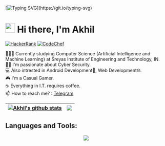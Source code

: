 <!--
**akhil838/akhil838** is a ✨ _special_ ✨ repository because its `README.md` (this file) appears on your GitHub profile.

Here are some ideas to get you started:

- 🔭 I’m currently working on ...
- 🌱 I’m currently learning ...
- 👯 I’m looking to collaborate on ...
- 🤔 I’m looking for help with ...
- 💬 Ask me about ...
- 📫 How to reach me: ...
- 😄 Pronouns: ...
- ⚡ Fun fact: ...
-->

[![Typing SVG](https://readme-typing-svg.herokuapp.com?font=Courier+new&color=%23808080&size=40&width=800&duration=6969&lines=Welcome+to+my+profile!)](https://git.io/typing-svg)
# <img src="https://github.com/akhil838/akhil838/assets/64255484/a3e5f649-2be6-4d35-9572-37d2739d442a" width="30px"> Hi there, I'm Akhil

[![HackerRank](https://img.shields.io/badge/HackerRank-grey?style=for-the-badge&logo=hackerrank&labelColor=black&link=https://www.hackerrank.com/akhil838)](https://www.hackerrank.com/akhil838?hr_r=1)
[![CodeChef](https://img.shields.io/badge/codechef-black?style=for-the-badge&logo=codechef&labelColor=brown&link=https://www.codechef.com/users/akhil838)](https://www.codechef.com/users/akhil838)

:school:👨‍🎓 Currently studying Computer Science (Artificial Intelligence and Machine Learning) at Sreyas Institute of Engineering and Technology, IN.</br>
👨‍💻 I'm passionate about Cyber Security.</br>
💻 Also intrested in Android Development📱, Web Development🌐.</br>
:video_game: I'm a Casual Gamer.</br>
☕ Everything in I.T. requires coffee.</br>
:mailbox: How to reach me? : <a href="https://telegram.me/akhil838">Telegram</a>

| <a href="https://github.com/anuraghazra/github-readme-stats"><img align="center" src="https://github-readme-stats.vercel.app/api?username=akhil838&theme=github_dark&hide=contribs,issues&show_icons=true&hide_border=true" alt="Akhil's github stats" /></a> | <a href="https://github.com/anuraghazra/github-readme-stats"><img align="center" src="https://github-readme-stats.vercel.app/api/top-langs/?username=akhil838&theme=github_dark&layout=compact&hide_border=true" /></a> |
| ------------- | ------------- |

## Languages and Tools:
<p align="center">
  <a href="https://skillicons.dev">
    <img src="https://skillicons.dev/icons?i=mysql,opencv,py,pycharm,stackoverflow,vscode,tensorflow,pytorch,windows,anaconda,apple,c,java,debian,vim,discord,figma,github,kali,linux&perline=10" />
  </a>
</p>
